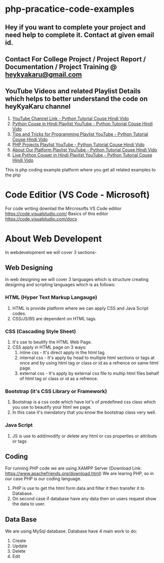 # php-pracatice-code-examples

## Hey if you want to complete your project and need help to complete it. Contact at given email id.
## Contact For College Project / Project Report / Documentation / Project Training @ heykyakaru@gmail.com

## YouTube Videos and related Playlist Details which helps to better understand the code on heyKyaKaru channel

1. [YouTube Channel Link - Python Tutorial Couse Hindi Vido](https://www.youtube.com/channel/UCphs2JfmIClR62wbyf76HDg/featured)
2. [Python Couse in Hindi Playlist YouTube - Python Tutorial Couse Hindi Vido](https://www.youtube.com/watch?v=hFbJRORzPK8&list=PLK6wiPavf7QikS9PMYrGZXz1HlE1KZLD3)
3. [Tips and Tricks for Programming Playlist YouTube - Python Tutorial Couse Hindi Vido](https://www.youtube.com/watch?v=vPL6ODrfcwI&list=PLK6wiPavf7QiVLYXrC2TW_fdcZp57MgMB)
4. [PHP Projects Playlist YouTube - Python Tutorial Couse Hindi Vido](https://www.youtube.com/watch?v=aMVVRYaT_NA&list=PLK6wiPavf7QiEj6IPc3lkjz1wR4w9RM6B)
5. [About Our Platform Playlist YouTube - Python Tutorial Couse Hindi Vido](https://www.youtube.com/watch?v=pWEUg4AdbV0&list=PLK6wiPavf7QhMIbSQH56_qgtMvl30TSmj)
6. [Live Python Couser in Hindi Playlist YouTube - Python Tutorial Couse Hindi Vido](https://www.youtube.com/watch?v=W1s0cdaYOa0&list=PLK6wiPavf7QgnXqPf9jBEVr1iNUxiVoHG)



This is php coding example platform where you get all related examples to the php

# Code Editior (VS Code - Microsoft)
For code writing downlad the Mircrosofts VS Code editior <https://code.visualstudio.com/>
Basics of this editor <https://code.visualstudio.com/docs>

# About Web Developent
In webdevelopment we will cover 3 sections- 

## Web Designing
In web designing we will cover 3 languages which is structure creating designing and scripting languages which is as follows:

### HTML (Hyper Text Markup Langauge)
1. HTML is provide platform where we can apply CSS and Java Script codes.
2. CSS/JS/BS are dependent on HTML tags.

### CSS (Cascading Style Sheet)
1. It's use to beutify the HTML Web Page.
2. CSS apply in HTML page on 3 ways:
    1. inline css - It's direct apply in the html tag
    2. internal css - It's apply by head to multiple html sections or tags at once and by using html tag or class or id as a refrence on same html page.
    3. external css - It's apply by external css file to multip html files behalf of html tag or class or id as a refrence.

### Bootstrap (it's CSS Library or Framework)
1. Bootstrap is a css code which have lot's of predefined css class which you use to beautify your html we page.
2. In this case it's mendatory that you know the bootstrap class very well.

### Java Script
1. JS is use to add/modify or delete any html or css properties or attributs or tags

## Coding
For running PHP code we are using XAMPP Server (Download Link: <https://www.apachefriends.org/download.html>)
We are learing PHP, so in our case PHP is our coding language.
1. PHP is use to get the html form data and filter it then transfer it to Database.
2. On second case if database have any data then on users request show the data to user.

## Data Base
We are using MySql database. Database have 4 main work to do:
1. Create
2. Update
3. Delete
4. Edit
